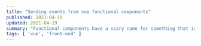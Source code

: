 ```yaml
---
title: "Sending events from vue functional components"
published: 2021-04-19
updated: 2021-04-19
summary: "Functional components have a scary name for something that is supposed to be so simple. In this article I will briefly explain what are functional components and how we can use them to send events to a parent component"
tags: [ 'vue', 'front-end' ]
---
```


##
